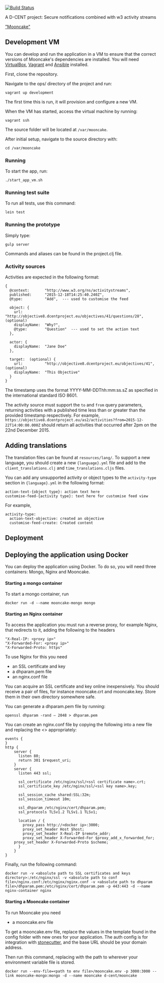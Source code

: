 [![Build Status](https://snap-ci.com/d-cent/mooncake/branch/master/build_image)](https://snap-ci.com/d-cent/mooncake/branch/master)

 A D-CENT project: Secure notifications combined with w3 activity streams

["Mooncake"](https://en.wikipedia.org/wiki/Mooncake#Ming_revolution)

## Development VM

You can develop and run the application in a VM to ensure that the correct versions of Mooncake's dependencies
are installed. You will need [VirtualBox][], [Vagrant][] and [Ansible][] installed.

First, clone the repository.

Navigate to the ops/ directory of the project and run:

    vagrant up development

The first time this is run, it will provision and configure a new VM.

When the VM has started, access the virtual machine by running:

    vagrant ssh

The source folder will be located at `/var/mooncake`.

After initial setup, navigate to the source directory with:

    cd /var/mooncake

[Vagrant]: https://www.vagrantup.com
[Ansible]: http://docs.ansible.com/ansible/intro_installation.html
[VirtualBox]: https://www.virtualbox.org/

### Running

To start the app, run:

    ./start_app_vm.sh
    
### Running test suite
    
To run all tests, use this command:

    lein test
    
### Running the prototype

Simply type:

```
gulp server
```


Commands and aliases can be found in the project.clj file. 

### Activity sources

Activities are expected in the following format:

    {
      @context:       "http://www.w3.org/ns/activitystreams",
      published:      "2015-12-18T14:25:40.240Z",
      @type:          "Add",  --- used to customise the feed
      
      object: {
        url:          "http://objective8.dcentproject.eu/objectives/41/questions/28",  (optional)
        displayName:  "Why?",
        @type:        "Question"  --- used to set the action text
      },
        
      actor: {
        displayName:  "Jane Doe"
      },
      
      target:  (optional) {
        url:          "http://objective8.dcentproject.eu/objectives/41",  (optional)
        displayName:  "This Objective"
      }
    }
    
The timestamp uses the format YYYY-MM-DDThh:mm:ss.sZ as specified in the international standard ISO 8601.

The activity source must support the ```to``` and ```from``` query parameters, returning activities with a 
published time less than or greater than the provided timestamp respectively. For example, 
```https://objective8.dcentproject.eu/as2/activities?from=2015-12-22T14:00:00.000Z``` should return all activities that 
occurred after 2pm on the 22nd December 2015.


## Adding translations

The translation files can be found at ```resources/lang/```. To support a new language, you should create a new 
```{language}.yml``` file and add to the ```client_translations.clj``` and ```time_translations.cljs``` files.

You can add any unsupported activity or object types to the ```activity-type``` section in ```{language}.yml``` in the following format:

    action-text-{object type}: action text here
    customise-feed-{activity type}: text here for customise feed view

For example, 

    activity-type:
      action-text-objective: created an objective
      customise-feed-create: Created content


## Deployment
 
## Deploying the application using Docker
  
You can deploy the application using Docker. To do so, you will need three containers:
Mongo, Nginx and Mooncake.

#### Starting a mongo container

To start a mongo container, run 

    docker run -d --name mooncake-mongo mongo
    
#### Starting an Nginx container

To access the application you must run a reverse proxy, for example Nginx, that redirects to it, adding the following to the headers
    
    "X-Real-IP: <proxy ip>" 
    "X-Forwarded-For: <proxy ip>"
    "X-Forwarded-Proto: https"

To use Nginx for this you need 

* an SSL certificate and key
* a dhparam.pem file
* an nginx.conf file

You can acquire an SSL certificate and key online inexpensively. You should receive a pair of files, for instance mooncake.crt and mooncake.key. Store them in their own directory somewhere safe.

You can generate a dhparam.pem file by running: 
    
    openssl dhparam -rand – 2048 > dhparam.pem
 
You can create an nginx.conf file by copying the following into a new file and replacing the <> appropriately:

    
    events {
    }
    http {
      	server {
    	  listen 80;
    	  return 301 $request_uri;
    	}
    	server {
    	  listen 443 ssl;
    
    	  ssl_certificate /etc/nginx/ssl/<ssl certificate name>.crt;
    	  ssl_certificate_key /etc/nginx/ssl/<ssl key name>.key;
    
    	  ssl_session_cache shared:SSL:32m;
    	  ssl_session_timeout 10m;
    
    	  ssl_dhparam /etc/nginx/cert/dhparam.pem;
    	  ssl_protocols TLSv1.2 TLSv1.1 TLSv1;
    
    	  location / {
    	    proxy_pass http://<docker ip>:3000;
    	    proxy_set_header Host $host;
    	    proxy_set_header X-Real-IP $remote_addr;
    	    proxy_set_header X-Forwarded-For $proxy_add_x_forwarded_for;
	    proxy_set_header X-Forwarded-Proto $scheme;
    	  }
    	}
    }



Finally, run the following command:

    docker run -v <absolute path to SSL certificates and keys directory>:/etc/nginx/ssl -v <absolute path to conf file>/nginx.conf:/etc/nginx/nginx.conf -v <absolute path to dhparam file>/dhparam.pem:/etc/nginx/cert/dhparam.pem -p 443:443 -d --name nginx-container nginx

        
#### Starting a Mooncake container

To run Mooncake you need 
 
* a mooncake.env file

To get a mooncake.env file, replace the values in the template found in the config folder with new ones for your application. The auth config is for integration with [stonecutter](https://github.com/d-cent/stonecutter), and the base URL should be your domain address.
  
Then run this command, replacing <env file path> with the path to wherever your environment variable file is stored.  

    docker run --env-file=<path to env file>/mooncake.env -p 3000:3000 --link mooncake-mongo:mongo -d --name mooncake d-cent/mooncake
